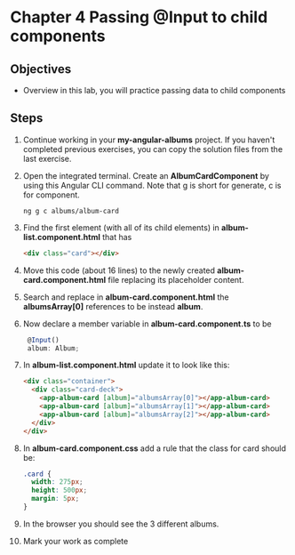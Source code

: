 # Chapter 4 Passing @Input to child components

## Objectives

- Overview in this lab, you will practice passing data to child components

## Steps

1. Continue working in your **my-angular-albums** project. If you haven't completed previous exercises, you can copy the solution files from the last exercise.

2. Open the integrated terminal. Create an **AlbumCardComponent** by using this Angular CLI command. Note that g is short for generate, c is for component.

   ```
   ng g c albums/album-card
   ```

3. Find the first element (with all of its child elements) in **album-list.component.html** that has

   ```html
   <div class="card"></div>
   ```

4. Move this code (about 16 lines) to the newly created **album-card.component.html** file replacing its placeholder content.

5. Search and replace in **album-card.component.html** the **albumsArray[0]** references to be instead **album**.

6. Now declare a member variable in **album-card.component.ts** to be

   ```javascript
    @Input()
    album: Album;
   ```

7. In **album-list.component.html** update it to look like this:

   ```html
   <div class="container">
     <div class="card-deck">
       <app-album-card [album]="albumsArray[0]"></app-album-card>
       <app-album-card [album]="albumsArray[1]"></app-album-card>
       <app-album-card [album]="albumsArray[2]"></app-album-card>
     </div>
   </div>
   ```

8. In **album-card.component.css** add a rule that the class for card should be:

   ```css
   .card {
     width: 275px;
     height: 500px;
     margin: 5px;
   }
   ```

9. In the browser you should see the 3 different albums.

10. Mark your work as complete
